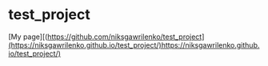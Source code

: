 # test_project

[My page][(https://github.com/niksgawrilenko/test_project](https://niksgawrilenko.github.io/test_project/)https://niksgawrilenko.github.io/test_project/)
